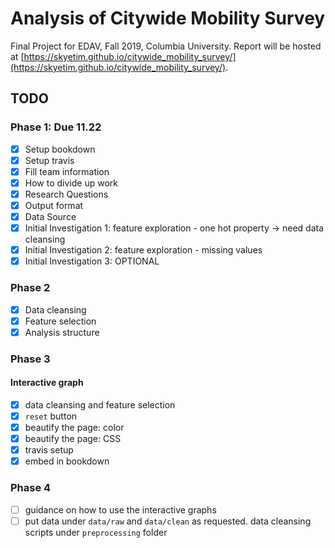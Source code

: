 # Analysis of Citywide Mobility Survey
Final Project for EDAV, Fall 2019, Columbia University. 
Report will be hosted at [https://skyetim.github.io/citywide_mobility_survey/](https://skyetim.github.io/citywide_mobility_survey/). 

## TODO

### Phase 1: Due 11.22
- [x] Setup bookdown
- [x] Setup travis
- [x] Fill team information
- [x] How to divide up work
- [x] Research Questions
- [x] Output format
- [x] Data Source
- [x] Initial Investigation 1: feature exploration - one hot property -> need data cleansing
- [x] Initial Investigation 2: feature exploration - missing values
- [x] Initial Investigation 3: OPTIONAL

### Phase 2
- [x] Data cleansing
- [x] Feature selection
- [x] Analysis structure

### Phase 3
#### Interactive graph
- [x] data cleansing and feature selection
- [x] `reset` button
- [x] beautify the page: color
- [x] beautify the page: CSS
- [x] travis setup
- [x] embed in bookdown

### Phase 4
- [ ] guidance on how to use the interactive graphs
- [ ] put data under `data/raw` and `data/clean` as requested. data cleansing scripts under `preprocessing` folder